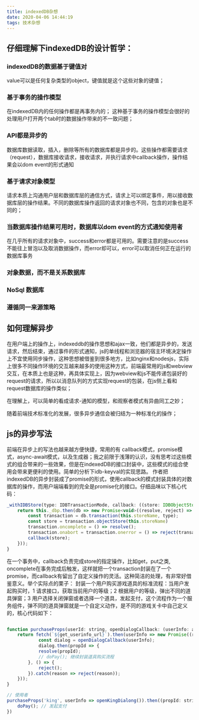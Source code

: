 ```yaml
---
title: indexedDB杂想
date: 2020-04-06 14:44:19
tags: 技术杂想
---
```


## 仔细理解下indexedDB的设计哲学：
### indexedDB的数据基于键值对
value可以是任何复杂类型的object，键值就是这个这些对象的键值；
### 基于事务的操作模型
在indexedDB内的任何操作都是再事务内的；
这种基于事务的操作模型会很好的处理用户打开两个tab时的数据操作带来的不一致问题；
###  API都是异步的
数据库数据读取，插入，删除等所有的数据库都是异步的。这些操作都需要请求（request），数据库接收请求，接收请求，并执行请求中callback操作，操作结果会以dom event的形式通知
###  基于请求对象模型
请求本质上沟通用户层和数据库层的通信方式，请求上可以绑定事件，用以接收数据库层的操作结果。不同的数据库操作返回的请求对象也不同，包含的对象也是不同的；
###  当数据库操作结果可用时，数据库以dom event的方式通知使用者
在几乎所有的请求对象中，success和error都是可用的。需要注意的是success不能往上冒泡以及取消数据操作，而error却可以，error可以取消任何正在运行的数据库事务
###  对象数据，而不是关系数据库
###  NoSql 数据库
###  遵循同一来源策略
## 如何理解异步
在用户端上的操作上，indexeddb的操作思想和ajax一致，他们都是异步的，发送请求，然后结束，通过事件的形式通知，js的单线程和浏览器的宿主环境决定操作上不宜使用同步操作，这种思想被借鉴到很多地方，比如nginx和nodesjs，实际上很多不同操作环境的交互越来越多的使用这种方式，前端最常用的js和webview交互，在本质上也是这种，再具体实现上，因为webview和js不能传递包装好的request的请求，所以以消息队列的方式实现request的包装，在js侧上看和request数据库的操作类似；

在理解上，可以简单的看成请求-通知的模型，和观察者模式有异曲同工之妙；

随着前端技术标准化的发展，很多异步通信会被归结为一种标准化的操作；

## js的异步写法
前端在异步上的写法也越来越方便快捷，常用的有 callback模式，promise模式，async-await模式，以及生成器；我之前限于浅薄的认识，没有思考过这些模式的组合带来的一些效果，但是在indexedDB的接口封装中，这些模式的组合使用会带来更便利的使用。简单的分析下idb-keyval的实现思路。 作者把indexedDB的异步封装成了promise的形式，使用callback的模式封装具体的对数据库的操作，而用户端端看到的完全是promise化的接口。仔细品味以下核心代码：
```js
_withIDBStore(type: IDBTransactionMode, callback: ((store: IDBObjectStore) => void)): Promise<void> {
    return this._dbp.then(db => new Promise<void>((resolve, reject) => {
        const transaction = db.transaction(this.storeName, type);
        const store = transaction.objectStore(this.storeName)
        transaction.oncomplete = () => resolve();
        transaction.onabort = transaction.onerror = () => reject(transaction.error);
        callback(store);
    }));
}
```
在一个事务中，callback负责完成store的指定操作，比如get，put之类, oncomplete在事务完成后触发，这样就把一个transaction封装在了一个promise，而callback有留出了自定义操作的灵活。这种简洁的处理，有非常好借鉴意义。举个实际点的栗子：
封装一个用户购买游戏道具的标准流程：当用户发起购买时，1 请求接口，获取当前用户的等级；2 根据用户的等级，弹出不同的道具弹窗；3 用户选择关闭弹窗或者选择一个道具，发起支付，这个流程作为一个服务组件，弹不同的道具弹窗就是一个自定义动作，是不同的游戏关卡中自己定义的，核心代码如下：
```js

function purchaseProps(userId: string, openDialogCallback: (userInfo: any) => Promise<void>) {
    return fetch(`${get_userinfo_url}`).then(userInfo => new Promise((resolve, reject) => {
            const dialog = openDialogCallback(userInfo);
            dialog.then(propId => {
            resolve(propId);
            // doPay(); 继续封装道具购买流程
        }, () => {
            reject();
        }).catch(reason => reject(reason));
    }));
}

// 使用者
purchaseProps('king', userInfo => openKingDialong()).then((propId: string) => {
    doPay(); // 发起支付
})

```

